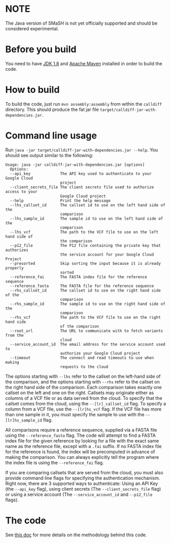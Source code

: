 NOTE
================
The Java version of SMaSH is not yet officially supported and should be considered experimental.


Before you build
================

You need to have [JDK 1.8](http://www.oracle.com/technetwork/java/javase/downloads/index.html)
and [Apache Maven](http://maven.apache.org/download.cgi) installed in order to build the code.

How to build
============

To build the code, just run `mvn assembly:assembly` from within the `calldiff` directory.
This should produce the fat jar file `target/calldiff-jar-with-dependencies.jar`.

Command line usage
===================

Run `java -jar target/calldiff-jar-with-dependencies.jar --help`. You should see output
similar to the following:

    Usage: java -jar calldiff-jar-with-dependencies.jar [options]
      Options:
      --api_key             The API key used to authenticate to your Google Cloud
                            project
      --client_secrets_file The client secrets file used to authorize access to your
                            Google Cloud project
      --help                Print the help message
      --lhs_callset_id      The callset id to use on the left hand side of the
                            comparison
      --lhs_sample_id       The sample id to use on the left hand side of the
                            comparison
      --lhs_vcf             The path to the VCF file to use on the left hand side of
                            the comparison
      --p12_file            The P12 file containing the private key that authorizes
                            the service account for your Google Cloud Project
      --presorted           Skip sorting the input because it is already properly
                            sorted
      --reference_fai       The FASTA index file for the reference sequence
      --reference_fasta     The FASTA file for the reference sequence
      --rhs_callset_id      The callset id to use on the right hand side of the
                            comparison
      --rhs_sample_id       The sample id to use on the right hand side of the
                            comparison
      --rhs_vcf             The path to the VCF file to use on the right hand side
                            of the comparison
      --root_url            The URL to communicate with to fetch variants from the
                            cloud
      --service_account_id  The email address for the service account used to
                            authorize your Google Cloud project
      --timeout             The connect and read timeouts to use when making
                            requests to the cloud


The options starting with `--lhs` refer to the callset on the left-hand side of the
comparison, and the options starting with `--rhs` refer to the callset on the right
hand side of the comparison. Each comparison takes exactly one callset on the left
and one on the right. Callsets may originate either as columns of a VCF file or as
data served from the cloud. To specify that the callset comes from the cloud, using
the `--[lr]_callset_id` flag. To specify a column from a VCF file, use the
`--[lr]hs_vcf` flag. If the VCF file has more than one sample in it, you must
specify the sample to use with the `--[lr]hs_sample_id` flag.

All comparisons require a reference sequence, supplied via a FASTA file using the
`--reference_fasta` flag. The code will attempt to find a FASTA index file for the
given reference by looking for a file with the exact same name as the reference
file, except with a `.fai` suffix. If no FASTA index file for the reference is
found, the index will be precomputed in advance of making the comparison. You can
always explicitly tell the program where the index file is using the
`--reference_fai` flag.

If you are comparing callsets that are served from the cloud, you must also provide
command line flags for specifying the authentication mechanism. Right now, there
are 3 supported ways to authenticate: Using an API Key (the `--api_key` flag),
using client secrets (The `--client_secrets_file` flag) or using a service
account (The `--service_account_id` and `--p12_file` flags).


The code
========

See [this doc](https://docs.google.com/document/d/1gEpZVsNgkZAjbgudI-KsRILXi7TSD459a4LMAP9s1LQ/edit?usp=sharing)
for more details on the methodology behind this code.
